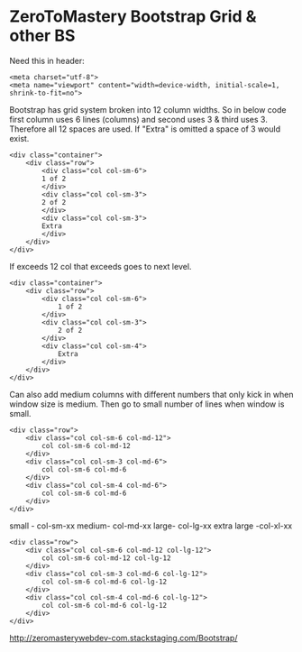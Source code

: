 # ZeroToMastery Bootstrap Grid & other BS 


Need this in header: 

```
<meta charset="utf-8">
<meta name="viewport" content="width=device-width, initial-scale=1, shrink-to-fit=no">
```

Bootstrap has grid system broken into 12 column widths. 
So in below code first column uses 6 lines (columns) and second uses 3 & third uses 3. Therefore all 12 spaces are used. 
If "Extra" is omitted a space of 3 would exist.

```
<div class="container">
	<div class="row">
		<div class="col col-sm-6">
		1 of 2	
		</div>
		<div class="col col-sm-3">
		2 of 2
		</div>
		<div class="col col-sm-3">
		Extra
		</div>
	</div>
</div>
```

If exceeds 12 col that exceeds goes to next level. 

```
<div class="container">
	<div class="row">
		<div class="col col-sm-6">
			1 of 2
		</div>
		<div class="col col-sm-3">
			2 of 2
		</div>
		<div class="col col-sm-4">
			Extra
		</div>
	</div>
</div>
```

Can also add medium columns with different numbers that only kick in when window size is medium. Then go to small number of lines when window is small. 
```
<div class="row">
	<div class="col col-sm-6 col-md-12">
		col col-sm-6 col-md-12
	</div>
	<div class="col col-sm-3 col-md-6">
		col col-sm-6 col-md-6
	</div>
	<div class="col col-sm-4 col-md-6">
		col col-sm-6 col-md-6
	</div>
</div>

```
small - col-sm-xx
medium- col-md-xx
large- col-lg-xx
extra large -col-xl-xx


```
<div class="row">
	<div class="col col-sm-6 col-md-12 col-lg-12">
		col col-sm-6 col-md-12 col-lg-12
	</div>
	<div class="col col-sm-3 col-md-6 col-lg-12">
		col col-sm-6 col-md-6 col-lg-12
	</div>
	<div class="col col-sm-4 col-md-6 col-lg-12">
		col col-sm-6 col-md-6 col-lg-12
	</div>
</div>

```

http://zeromasterywebdev-com.stackstaging.com/Bootstrap/


